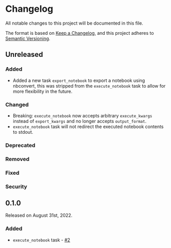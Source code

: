 # Changelog

All notable changes to this project will be documented in this file.

The format is based on [Keep a Changelog](https://keepachangelog.com/en/1.0.0/),
and this project adheres to [Semantic Versioning](https://semver.org/spec/v2.0.0.html).

## Unreleased

### Added
- Added a new task `export_notebook` to export a notebook using nbconvert, this was stripped from the `execute_notebook` task to allow for more flexibility in the future.

### Changed
- Breaking: `execute_notebook` now accepts arbitrary `execute_kwargs` instead of `export_kwargs` and no longer accepts `output_format`.
- `execute_notebook` task will not redirect the executed notebook contents to stdout.

### Deprecated

### Removed

### Fixed

### Security

## 0.1.0

Released on August 31st, 2022.

### Added

- `execute_notebook` task - [#2](https://github.com/PrefectHQ/prefect-jupyter/pull/2)
